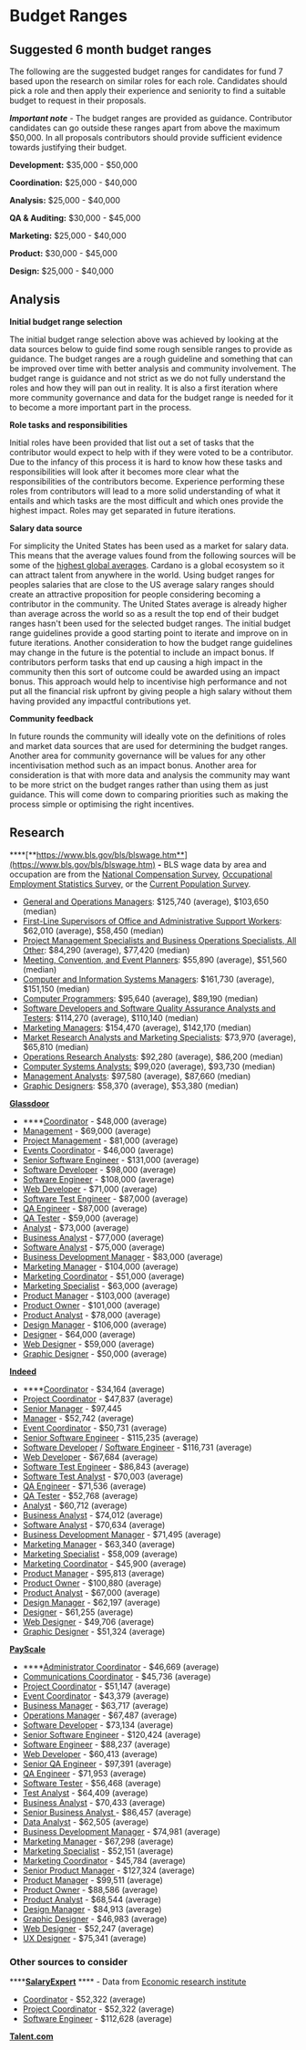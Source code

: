# Budget Ranges

## Suggested 6 month budget ranges

The following are the suggested budget ranges for candidates for fund 7 based upon the research on similar roles for each role. Candidates should pick a role and then apply their experience and seniority to find a suitable budget to request in their proposals.



_**Important note**_ - The budget ranges are provided as guidance. Contributor candidates can go outside these ranges apart from above the maximum $50,000. In all proposals contributors should provide sufficient evidence towards justifying their budget.



**Development:** $35,000 - $50,000

**Coordination:** $25,000 - $40,000

**Analysis:** $25,000 - $40,000

**QA & Auditing:** $30,000 - $45,000

**Marketing:** $25,000 - $40,000

**Product:** $30,000 - $45,000

**Design:** $25,000 - $40,000



## Analysis



**Initial budget range selection**

The initial budget range selection above was achieved by looking at the data sources below to guide find some rough sensible ranges to provide as guidance. The budget ranges are a rough guideline and something that can be improved over time with better analysis and community involvement. The budget range is guidance and not strict as we do not fully understand the roles and how they will pan out in reality. It is also a first iteration where more community governance and data for the budget range is needed for it to become a more important part in the process.



**Role tasks and responsibilities**

Initial roles have been provided that list out a set of tasks that the contributor would expect to help with if they were voted to be a contributor. Due to the infancy of this process it is hard to know how these tasks and responsibilities will look after it becomes more clear what the responsibilities of the contributors become. Experience performing these roles from contributors will lead to a more solid understanding of what it entails and which tasks are the most difficult and which ones provide the highest impact. Roles may get separated in future iterations.



**Salary data source**

For simplicity the United States has been used as a market for salary data. This means that the average values found from the following sources will be some of the [highest global averages](https://data.oecd.org/earnwage/average-wages.htm). Cardano is a global ecosystem so it can attract talent from anywhere in the world. Using budget ranges for peoples salaries that are close to the US average salary ranges should create an attractive proposition for people considering becoming a contributor in the community. The United States average is already higher than average across the world so as a result the top end of their budget ranges hasn't been used for the selected budget ranges. The initial budget range guidelines provide a good starting point to iterate and improve on in future iterations. Another consideration to how the budget range guidelines may change in the future is the potential to include an impact bonus. If contributors perform tasks that end up causing a high impact in the community then this sort of outcome could be awarded using an impact bonus. This approach would help to incentivise high performance and not put all the financial risk upfront by giving people a high salary without them having provided any impactful contributions yet.



**Community feedback**

In future rounds the community will ideally vote on the definitions of roles and market data sources that are used for determining the budget ranges. Another area for community governance will be values for any other incentivisation method such as an impact bonus. Another area for consideration is that with more data and analysis the community may want to be more strict on the budget ranges rather than using them as just guidance. This will come down to comparing priorities such as making the process simple or optimising the right incentives.



## Research



****[**https://www.bls.gov/bls/blswage.htm**](https://www.bls.gov/bls/blswage.htm) **-** BLS wage data by area and occupation are from the [National Compensation Survey,](https://www.bls.gov/ncs/) [Occupational Employment Statistics Survey,](https://www.bls.gov/oes/) or the [Current Population Survey](https://www.bls.gov/cps/).

* [General and Operations Managers](https://www.bls.gov/oes/current/oes111021.htm): $125,740 (average), $103,650 (median)
* [First-Line Supervisors of Office and Administrative Support Workers](https://www.bls.gov/oes/current/oes431011.htm): $62,010 (average), $58,450 (median)
* [Project Management Specialists and Business Operations Specialists, All Other](https://www.bls.gov/oes/current/oes131198.htm): $84,290 (average), $77,420 (median)
* [Meeting, Convention, and Event Planners](https://www.bls.gov/oes/current/oes131121.htm): $55,890 (average), $51,560 (median)
* [Computer and Information Systems Managers](https://www.bls.gov/oes/current/oes113021.htm): $161,730 (average), $151,150 (median)
* [Computer Programmers](https://www.bls.gov/oes/current/oes151251.htm): $95,640 (average), $89,190 (median)
* [Software Developers and Software Quality Assurance Analysts and Testers](https://www.bls.gov/oes/current/oes151256.htm): $114,270 (average), $110,140 (median)
* [Marketing Managers](https://www.bls.gov/oes/current/oes112021.htm): $154,470 (average), $142,170 (median)
* [Market Research Analysts and Marketing Specialists](https://www.bls.gov/oes/current/oes131161.htm): $73,970 (average), $65,810 (median)
* [Operations Research Analysts](https://www.bls.gov/oes/current/oes152031.htm): $92,280 (average), $86,200 (median)
* [Computer Systems Analysts:](https://www.bls.gov/oes/current/oes151211.htm) $99,020 (average), $93,730 (median)
* [Management Analysts](https://www.bls.gov/oes/current/oes131111.htm): $97,580 (average), $87,660 (median)
* [Graphic Designers](https://www.bls.gov/oes/current/oes271024.htm): $58,370 (average), $53,380 (median)



****[**Glassdoor**](https://www.glassdoor.co.uk/Salaries/index.htm)****

* ****[Coordinator](https://www.glassdoor.co.uk/Salaries/us-coordinator-salary-SRCH\_IL.0,2\_IN1\_KO3,14.htm) - $48,000 (average)
* [Management](https://www.glassdoor.co.uk/Salaries/us-management-salary-SRCH\_IL.0,2\_IN1\_KO3,13.htm?clickSource=searchBtn) - $69,000 (average)
* [Project Management](https://www.glassdoor.co.uk/Salaries/us-project-management-salary-SRCH\_IL.0,2\_IN1\_KO3,21.htm?clickSource=searchBtn) - $81,000 (average)
* [Events Coordinator](https://www.glassdoor.co.uk/Salaries/us-events-coordinator-salary-SRCH\_IL.0,2\_IN1\_KO3,21.htm?clickSource=searchBtn) - $46,000 (average)
* [Senior Software Engineer](https://www.glassdoor.co.uk/Salaries/us-senior-software-engineer-salary-SRCH\_IL.0,2\_IN1\_KO3,27.htm?clickSource=searchBtn) - $131,000 (average)
* [Software Developer](https://www.glassdoor.co.uk/Salaries/us-software-developer-salary-SRCH\_IL.0,2\_IN1\_KO3,21.htm?clickSource=searchBtn) - $98,000 (average)
* [Software Engineer](https://www.glassdoor.co.uk/Salaries/us-software-engineer-salary-SRCH\_IL.0,2\_IN1\_KO3,20.htm?clickSource=searchBtn) - $108,000 (average)
* [Web Developer](https://www.glassdoor.co.uk/Salaries/us-web-developer-salary-SRCH\_IL.0,2\_IN1\_KO3,16.htm?clickSource=searchBtn) - $71,000 (average)
* [Software Test Engineer](https://www.glassdoor.co.uk/Salaries/us-software-test-engineer-salary-SRCH\_IL.0,2\_IN1\_KO3,25.htm?clickSource=searchBtn) - $87,000 (average)
* [QA Engineer](https://www.glassdoor.co.uk/Salaries/us-qa-engineer-salary-SRCH\_IL.0,2\_IN1\_KO3,14.htm?clickSource=searchBtn) - $87,000 (average)
* [QA Tester](https://www.glassdoor.co.uk/Salaries/us-qa-tester-salary-SRCH\_IL.0,2\_IN1\_KO3,12.htm?clickSource=searchBtn) - $59,000 (average)
* [Analyst](https://www.glassdoor.co.uk/Salaries/us-analyst-salary-SRCH\_IL.0,2\_IN1\_KO3,10.htm?clickSource=searchBtn) - $73,000 (average)
* [Business Analyst](https://www.glassdoor.co.uk/Salaries/us-business-analyst-salary-SRCH\_IL.0,2\_IN1\_KO3,19.htm?clickSource=searchBtn) - $77,000 (average)
* [Software Analyst](https://www.glassdoor.co.uk/Salaries/us-software-analyst-salary-SRCH\_IL.0,2\_IN1\_KO3,19.htm?clickSource=searchBtn) - $75,000 (average)
* [Business Development Manager](https://www.glassdoor.co.uk/Salaries/us-business-development-manager-salary-SRCH\_IL.0,2\_IN1\_KO3,31.htm?clickSource=searchBtn) - $83,000 (average)
* [Marketing Manager](https://www.glassdoor.co.uk/Salaries/us-marketing-manager-salary-SRCH\_IL.0,2\_IN1\_KO3,20.htm?clickSource=searchBtn) - $104,000 (average)
* [Marketing Coordinator](https://www.glassdoor.co.uk/Salaries/us-marketing-coordinator-salary-SRCH\_IL.0,2\_IN1\_KO3,24.htm?clickSource=searchBtn) - $51,000 (average)
* [Marketing Specialist](https://www.glassdoor.co.uk/Salaries/us-marketing-specialist-salary-SRCH\_IL.0,2\_IN1\_KO3,23.htm?clickSource=searchBtn) - $63,000 (average)
* [Product Manager](https://www.glassdoor.co.uk/Salaries/us-product-manager-salary-SRCH\_IL.0,2\_IN1\_KO3,18.htm?clickSource=searchBtn) - $103,000 (average)
* [Product Owner](https://www.glassdoor.co.uk/Salaries/us-product-owner-salary-SRCH\_IL.0,2\_IN1\_KO3,16.htm?clickSource=searchBtn) - $101,000 (average)
* [Product Analyst](https://www.glassdoor.co.uk/Salaries/us-product-analyst-salary-SRCH\_IL.0,2\_IN1\_KO3,18.htm?clickSource=searchBtn) - $78,000 (average)
* [Design Manager](https://www.glassdoor.co.uk/Salaries/us-design-manager-salary-SRCH\_IL.0,2\_IN1\_KO3,17.htm?clickSource=searchBtn) - $106,000 (average)
* [Designer](https://www.glassdoor.co.uk/Salaries/us-designer-salary-SRCH\_IL.0,2\_IN1\_KO3,11.htm?clickSource=searchBtn) - $64,000 (average)
* [Web Designer](https://www.glassdoor.co.uk/Salaries/us-web-designer-salary-SRCH\_IL.0,2\_IN1\_KO3,15.htm?clickSource=searchBtn) - $59,000 (average)
* [Graphic Designer](https://www.glassdoor.co.uk/Salaries/us-graphic-designer-salary-SRCH\_IL.0,2\_IN1\_KO3,19.htm?clickSource=searchBtn) - $50,000 (average)



****[**Indeed**](https://www.indeed.com/career/)****

* ****[Coordinator](https://www.indeed.com/career/coordinator/salaries) - $34,164 (average)
* [Project Coordinator](https://www.indeed.com/career/project-coordinator/salaries) - $47,837 (average)
* [Senior Manager](https://www.indeed.com/career/senior-manager/salaries) - $97,445
* [Manager](https://www.indeed.com/career/manager/salaries) - $52,742 (average)&#x20;
* [Event Coordinator](https://www.indeed.com/career/event-coordinator) - $50,731 (average)
* [Senior Software Engineer](https://www.indeed.com/career/senior-software-engineer/salaries?from=top\_sb) - $115,235 (average)
* [Software Developer](https://www.indeed.com/career/software-engineer/salaries?from=top\_sb) / [Software Engineer](https://www.indeed.com/career/software-engineer/salaries) - $116,731 (average)
* [Web Developer](https://www.indeed.com/career/web-developer/salaries?from=top\_sb) - $67,684 (average)
* [Software Test Engineer](https://www.indeed.com/career/software-test-engineer/salaries?from=top\_sb) - $86,843 (average)
* [Software Test Analyst](https://www.indeed.com/career/test-analyst/salaries?from=top\_sb) - $70,003 (average)
* [QA Engineer](https://www.indeed.com/career/quality-assurance-engineer/salaries?from=top\_sb) - $71,536 (average)
* [QA Tester](https://www.indeed.com/career/quality-assurance-tester/salaries) - $52,768 (average)
* [Analyst](https://www.indeed.com/career/analyst/salaries?from=top\_sb) - $60,712 (average)
* [Business Analyst](https://www.indeed.com/career/business-analyst/salaries?from=top\_sb) - $74,012 (average)
* [Software Analyst](https://www.indeed.com/career/software-analyst/salaries?from=top\_sb) - $70,634 (average)
* [Business Development Manager](https://www.indeed.com/career/business-development-manager/salaries?from=top\_sb) - $71,495 (average)
* [Marketing Manager](https://www.indeed.com/career/marketing-manager/salaries?from=top\_sb) - $63,340 (average)
* [Marketing Specialist](https://www.indeed.com/career/marketing-specialist/salaries?from=top\_sb) - $58,009 (average)
* [Marketing Coordinator](https://www.indeed.com/career/marketing-coordinator/salaries?from=top\_sb) - $45,900 (average)
* [Product Manager](https://www.indeed.com/career/product-manager/salaries?from=top\_sb) - $95,813 (average)
* [Product Owner](https://www.indeed.com/career/product-owner/salaries?from=top\_sb) - $100,880 (average)
* [Product Analyst](https://www.indeed.com/career/product-analyst/salaries?from=top\_sb) - $67,000 (average)
* [Design Manager](https://www.indeed.com/career/design-manager/salaries?from=top\_sb) - $62,197 (average)
* [Designer](https://www.indeed.com/career/designer/salaries?from=top\_sb) - $61,255 (average)
* [Web Designer](https://www.indeed.com/career/web-designer/salaries) - $49,706 (average)
* [Graphic Designer](https://www.indeed.com/career/graphic-designer/salaries) - $51,324 (average)



****[**PayScale**](https://www.payscale.com)****

* ****[Administrator Coordinator](budget-ranges.md#suggested-budget-ranges) - $46,669 (average)
* [Communications Coordinator](https://www.payscale.com/research/US/Job=Communications\_Coordinator/Salary) - $45,736 (average)
* [Project Coordinator](budget-ranges.md#suggested-budget-ranges) - $51,147 (average)
* [Event Coordinator](https://www.payscale.com/research/US/Job=Event\_Coordinator/Salary) - $43,379 (average)
* [Business Manager](https://www.payscale.com/research/US/Job=Business\_Manager/Salary) -  $63,717 (average)
* [Operations Manager](https://www.payscale.com/research/US/Job=Operations\_Manager/Salary) - $67,487 (average)
* [Software Developer](https://www.payscale.com/research/US/Job=Software\_Developer/Salary) - $73,134 (average)
* [Senior Software Engineer](budget-ranges.md#suggested-budget-ranges) - $120,424 (average)
* [Software Engineer](https://www.payscale.com/research/US/Job=Software\_Engineer/Salary) - $88,237 (average)
* [Web Developer](https://www.payscale.com/research/US/Job=Web\_Developer/Salary) - $60,413 (average)
* [Senior QA Engineer](https://www.payscale.com/research/US/Job=Sr.\_Test\_%2F\_Quality\_Assurance\_\(QA\)\_Engineer%2C\_\(Computer\_Software\)/Salary) - $97,391 (average)
* [QA Engineer](https://www.payscale.com/research/US/Job=Quality\_Assurance\_\(QA\)\_Engineer/Salary) - $71,953 (average)
* [Software Tester](https://www.payscale.com/research/US/Job=Software\_Tester/Salary) - $56,468 (average)
* [Test Analyst](https://www.payscale.com/research/US/Job=Test\_Analyst/Salary) - $64,409 (average)
* [Business Analyst](https://www.payscale.com/research/US/Job=Business\_Analyst%2C\_IT/Salary) - $70,433 (average)
* [Senior Business Analyst ](https://www.payscale.com/research/US/Job=Senior\_Business\_Analyst/Salary)- $86,457 (average)
* [Data Analyst](https://www.payscale.com/research/US/Job=Data\_Analyst/Salary) - $62,505 (average)
* [Business Development Manager](https://www.payscale.com/research/US/Job=Business\_Development\_Manager/Salary) - $74,981 (average)
* [Marketing Manager](budget-ranges.md#suggested-budget-ranges) - $67,298 (average)
* [Marketing Specialist](https://www.payscale.com/research/US/Job=Marketing\_Specialist/Salary) - $52,151 (average)
* [Marketing Coordinator](https://www.payscale.com/research/US/Job=Marketing\_Coordinator/Salary) - $45,784 (average)
* [Senior Product Manager](https://www.payscale.com/research/US/Job=Senior\_Product\_Manager/Salary) - $127,324 (average)
* [Product Manager](https://www.payscale.com/research/US/Job=Product\_Manager%2C\_Software/Salary) - $99,511 (average)
* [Product Owner](https://www.payscale.com/research/US/Job=Product\_Owner/Salary) - $88,586 (average)
* [Product Analyst](budget-ranges.md#suggested-budget-ranges) - $68,544 (average)
* [Design Manager](https://www.payscale.com/research/US/Job=Design\_Manager/Salary) - $84,913 (average)
* [Graphic Designer](budget-ranges.md#suggested-budget-ranges) - $46,983 (average)
* [Web Designer](budget-ranges.md#suggested-budget-ranges) - $52,247 (average)
* [UX Designer](https://www.payscale.com/research/US/Job=UX\_Designer/Salary) - $75,341 (average)

### Other sources to consider



****[**SalaryExpert**](budget-ranges.md#suggested-budget-ranges) **** - Data from [Economic research institute](https://www.erieri.com)

* [Coordinator](https://www.salaryexpert.com/salary/job/coordinator/united-states) - $52,322 (average)
* [Project Coordinator](https://www.salaryexpert.com/salary/job/project-coordinator/united-states) - $52,322 (average)
* [Software Engineer](https://www.salaryexpert.com/salary/job/software-engineer/united-states) - $112,628 (average)

****[**Talent.com**](https://www.talent.com/salary)****
